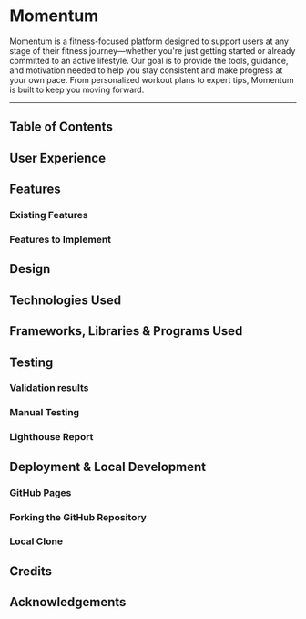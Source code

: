 # Momentum

Momentum is a fitness-focused platform designed to support users at any stage of their fitness journey—whether you're just getting started or already committed to an active lifestyle. Our goal is to provide the tools, guidance, and motivation needed to help you stay consistent and make progress at your own pace. From personalized workout plans to expert tips, Momentum is built to keep you moving forward.


<!-- Mockup here -->

---

## Table of Contents
<!-- Table of Contents here -->

## User Experience
<!-- UX here -->

## Features

### Existing Features
<!-- Existing features here -->

### Features to Implement
<!-- Features to implement here -->

## Design
<!-- Design here -->

## Technologies Used
<!-- Technologies used here -->

## Frameworks, Libraries & Programs Used
<!-- Frameworks, Libraries etc here -->

## Testing

### Validation results
<!-- Validation here -->

### Manual Testing
<!-- Manual testing here -->

### Lighthouse Report
<!-- Lighthouse here -->

## Deployment & Local Development

### GitHub Pages
<!-- GitHub Pages -->

### Forking the GitHub Repository
<!-- Forking the GitHub Repository -->

### Local Clone
<!-- Local Clone -->

## Credits
<!-- Credits here -->

## Acknowledgements
<!-- Acknowledgements here -->
